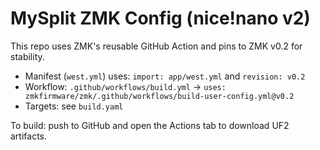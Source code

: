 # MySplit ZMK Config (nice!nano v2)

This repo uses ZMK's reusable GitHub Action and pins to ZMK v0.2 for stability.
- Manifest (`west.yml`) uses: `import: app/west.yml` and `revision: v0.2`
- Workflow: `.github/workflows/build.yml` -> `uses: zmkfirmware/zmk/.github/workflows/build-user-config.yml@v0.2`
- Targets: see `build.yaml`

To build: push to GitHub and open the Actions tab to download UF2 artifacts.
